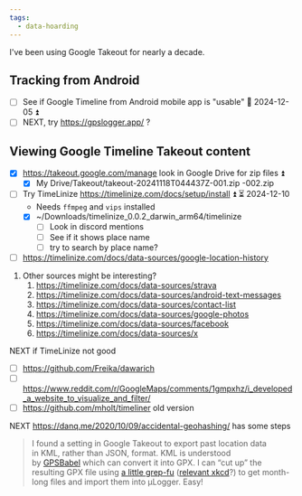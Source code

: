 ```yaml
---
tags:
  - data-hoarding
---
```

I've been using Google Takeout for nearly a decade.
## Tracking from Android
- [ ] See if Google Timeline from Android mobile app is "usable" 🛫 2024-12-05 ⏫ 
- [ ] NEXT, try https://gpslogger.app/ ?
## Viewing Google Timeline Takeout content
- [x] https://takeout.google.com/manage look in Google Drive for zip files ⏫
	- [x] My Drive/Takeout/takeout-20241118T044437Z-001.zip -002.zip
 
- [ ] Try TimeLinize https://timelinize.com/docs/setup/install ⏫ ⏳ 2024-12-10
	- Needs `ffmpeg` and `vips` installed
  - [x] ~/Downloads/timelinize_0.0.2_darwin_arm64/timelinize
	- [ ] Look in discord mentions
	- [ ] See if it shows place name
	- [ ] try to search by place name?
- [ ] https://timelinize.com/docs/data-sources/google-location-history 

1. Other sources might be interesting?
	1. https://timelinize.com/docs/data-sources/strava
	2. https://timelinize.com/docs/data-sources/android-text-messages
	3. https://timelinize.com/docs/data-sources/contact-list
	4. https://timelinize.com/docs/data-sources/google-photos
	5. https://timelinize.com/docs/data-sources/facebook
	6. https://timelinize.com/docs/data-sources/x

NEXT if TimeLinize not good
- [ ] https://github.com/Freika/dawarich
- [ ] https://www.reddit.com/r/GoogleMaps/comments/1gmpxhz/i_developed_a_website_to_visualize_and_filter/
- [ ] https://github.com/mholt/timeliner old version

NEXT
https://danq.me/2020/10/09/accidental-geohashing/ has some steps
>I found a setting in Google Takeout to export past location data in KML, rather than JSON, format. KML is understood by [GPSBabel](http://www.gpsbabel.org/) which can convert it into GPX. I can “cut up” the resulting GPX file using [a little grep-fu](https://gist.github.com/Dan-Q/311b032948189bf297da33e00dd62cc1) ([relevant xkcd](https://xkcd.com/208/)?) to get month-long files and import them into μLogger. Easy!
